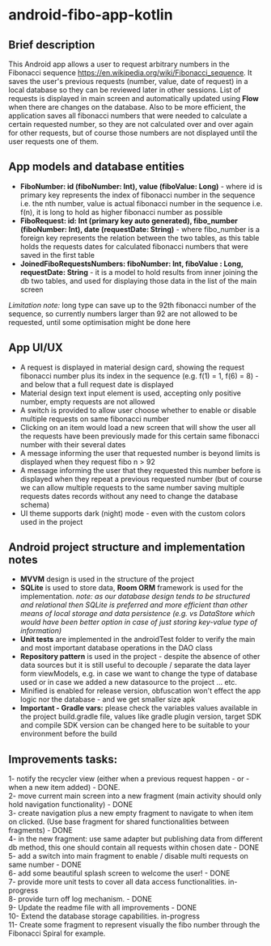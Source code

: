# android-fibo-app-kotlin

## Brief description

This Android app allows a user to request arbitrary numbers in the Fibonacci sequence https://en.wikipedia.org/wiki/Fibonacci_sequence. It saves the user's previous requests (number, value, date of request) in a local database so they can be reviewed later in other sessions. List of requests is displayed in main screen and automatically updated using **Flow** when there are changes on the database. Also to be more efficient, the application saves all fibonacci numbers that were needed to calculate a certain requested number, so they are not calculated over and over again for other requests, but of course those numbers are not displayed until the user requests one of them.

## App models and database entities 

* **FiboNumber: id (fiboNumber: Int), value (fiboValue: Long)** - where id is primary key represents the index of fibonacci number in the sequence i.e. the nth number, value is actual fibonacci number in the sequence i.e. f(n), it is long to hold as higher fibonacci number as possible
* **FiboRequest: id: Int (primary key auto generated), fibo_number (fiboNumber: Int), date (requestDate: String)** - where fibo_number is a foreign key represents the relation between the two tables, as this table holds the requests dates for calculated fibonacci numbers that were saved in the first table
*  **JoinedFiboRequestsNumbers: fiboNumber: Int, fiboValue : Long, requestDate: String** - it is a model to hold results from inner joining the db two tables, and used for displaying those data in the list of the main screen

_Limitation note:_ long type can save up to the 92th fibonacci number of the sequence, so currently numbers larger than 92 are not allowed to be requested, until some optimisation might be done here

## App UI/UX

* A request is displayed in material design card, showing the request fibonacci number plus its index in the sequence (e.g. f(1) = 1, f(6) = 8) - and below that a full request date is displayed
* Material design text input element is used, accepting only positive number, empty requests are not allowed
* A switch is provided to allow user choose whether to enable or disable multiple requests on same fibonacci number
* Clicking on an item would load a new screen that will show the user all the requests have been previously made for this certain same fibonacci number with their several dates
* A message informing the user that requested number is beyond limits is displayed when they request fibo n > 92
* A message informing the user that they requested this number before is displayed when they repeat a previous requested number (but of course we can allow multiple requests to the same number saving multiple requests dates records without any need to change the database schema)
* UI theme supports dark (night) mode - even with the custom colors used in the project


## Android project structure and implementation notes

* **MVVM** design is used in the structure of the project
* **SQLite** is used to store data, **Room ORM** framework is used for the implementation. _note: as our database design tends to be structured and relational then SQLite is preferred and more efficient than other means of local storage and data persistence (e.g. vs DataStore which would have been better option in case of just storing key-value type of information)_
* **Unit tests** are implemented in the androidTest folder to verify the main and most important database operations in the DAO class
* **Repository pattern** is used in the project - despite the absence of other data sources but it is still useful to decouple / separate the data layer form viewModels, e.g. in case we want to change the type of database used or in case we added a new datasource to the project ... etc.
* Minified is enabled for release version, obfuscation won't effect the app logic nor the database - and we get smaller size apk
* **Important - Gradle vars:** please check the variables values available in the project build.gradle file, values like gradle plugin version, target SDK and compile SDK version can be changed here to be suitable to your environment before the build    
   
   
   
 ## Improvements tasks:

1- notify the recycler view (either when a previous request happen - or - when a new item added) - DONE.    
2- move current main screen into a new fragment (main activity should only hold navigation functionality) - DONE    
3- create navigation plus a new empty fragment to navigate to when item on clicked. (Use base fragment for shared functionalities between fragments)  - DONE               
4- in the new fragment: use same adapter but publishing data from different db method, this one should contain all requests within chosen date  - DONE    
5- add a switch into main fragment to enable / disable multi requests on same number  - DONE      
6- add some beautiful splash screen to welcome the user!   - DONE       
7- provide more unit tests to cover all data access functionalities. in-progress      
8- provide turn off log mechanism.    - DONE       
9- Update the readme file with all improvements    - DONE       
10- Extend the database storage capabilities.     in-progress          
11- Create some fragment to represent visually the fibo number through the Fibonacci Spiral for example.         
